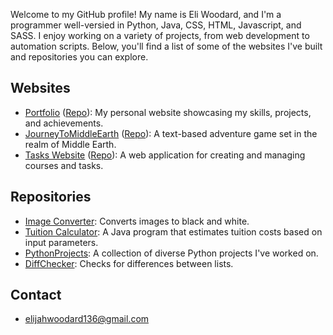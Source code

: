 Welcome to my GitHub profile! My name is Eli Woodard, and I'm a programmer well-versied in Python, Java, CSS, HTML, Javascript, and SASS. I enjoy working on a variety of projects, from web development to automation scripts. Below, you'll find a list of some of the websites I've built and repositories you can explore.

## Websites

- [Portfolio](https://eliwoodard.github.io/Portfolio/) ([Repo](https://github.com/EliWoodard/Portfolio)):  My personal website showcasing my skills, projects, and achievements.
- [JourneyToMiddleEarth](https://eliwoodard.github.io/JourneyToMiddleEarth/) ([Repo](https://github.com/EliWoodard/JourneyToMiddleEarth)): A text-based adventure game set in the realm of Middle Earth.
- [Tasks Website](https://eliwoodard.github.io/Tasks/) ([Repo](https://github.com/EliWoodard/Tasks)): A web application for creating and managing courses and tasks.

## Repositories

- [Image Converter](https://github.com/EliWoodard/Image-Converter): Converts images to black and white.
- [Tuition Calculator](https://github.com/EliWoodard/Tuition-Calculator): A Java program that estimates tuition costs based on input parameters.
- [PythonProjects](https://github.com/EliWoodard/PythonProjects): A collection of diverse Python projects I've worked on.
- [DiffChecker](https://github.com/EliWoodard/DiffCheck): Checks for differences between lists.

## Contact
- elijahwoodard136@gmail.com
